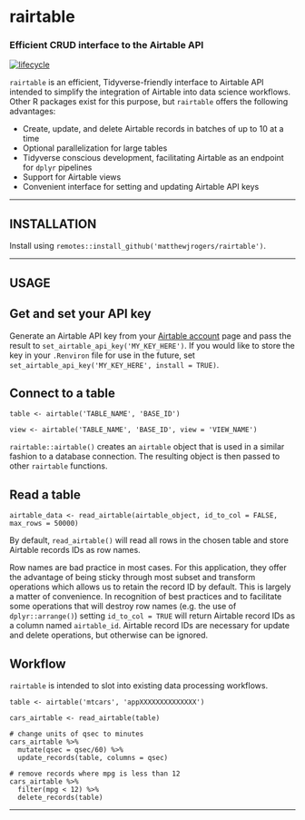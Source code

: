 
# __rairtable__ 

### Efficient CRUD interface to the Airtable API


[![lifecycle](https://img.shields.io/badge/lifecycle-maturing-blue.svg)](https://www.tidyverse.org/lifecycle/#maturing)

`rairtable` is an efficient, Tidyverse-friendly interface to Airtable API intended to simplify the integration of Airtable into data science workflows. Other R packages exist for this purpose, but `rairtable` offers the following advantages:

- Create, update, and delete Airtable records in batches of up to 10 at a time
- Optional parallelization for large tables
- Tidyverse conscious development, facilitating Airtable as an endpoint for `dplyr` pipelines
- Support for Airtable views
- Convenient interface for setting and updating Airtable API keys

*****

## __INSTALLATION__

Install using `remotes::install_github('matthewjrogers/rairtable')`.

*****

## __USAGE__

## Get and set your API key
Generate an Airtable API key from your [Airtable account](http://airtable.com/account) page and pass the result to `set_airtable_api_key('MY_KEY_HERE')`. If you would like to store the key in your `.Renviron` file for use in the future, set `set_airtable_api_key('MY_KEY_HERE', install = TRUE)`.

## Connect to a table

```
table <- airtable('TABLE_NAME', 'BASE_ID')

view <- airtable('TABLE_NAME', 'BASE_ID', view = 'VIEW_NAME')

```
`rairtable::airtable()` creates an `airtable` object that is used in a similar fashion to a database connection. The resulting object is then passed to other `rairtable` functions.

## Read a table

```
airtable_data <- read_airtable(airtable_object, id_to_col = FALSE, max_rows = 50000)
```

By default, `read_airtable()` will read all rows in the chosen table and store Airtable records IDs as row names. 

Row names are bad practice in most cases. For this application, they offer the advantage of being sticky through most subset and transform operations which allows us to retain the record ID by default. This is largely a matter of convenience. In recognition of best practices and to facilitate some operations that will destroy row names (e.g. the use of `dplyr::arrange()`) setting `id_to_col = TRUE` will return Airtable record IDs as a column named `airtable_id`. Airtable record IDs are necessary for update and delete operations, but otherwise can be ignored.

## Workflow

`rairtable` is intended to slot into existing data processing workflows.

```
table <- airtable('mtcars', 'appXXXXXXXXXXXXXX')

cars_airtable <- read_airtable(table)

# change units of qsec to minutes
cars_airtable %>%
  mutate(qsec = qsec/60) %>%
  update_records(table, columns = qsec)

# remove records where mpg is less than 12
cars_airtable %>%
  filter(mpg < 12) %>%
  delete_records(table)

```

*****
